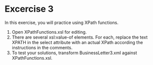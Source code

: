 # Excercise 3

In this exercise, you will practice using XPath functions.
1. Open XPathFunctions.xsl for editing.
2. There are several xsl:value-of elements. For each, replace the text XPATH in the select attribute with an actual XPath according the instructions in the comments.
2. To test your solutions, transform BusinessLetter3.xml against XPathFunctions.xsl.
